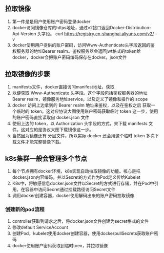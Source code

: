 ## 拉取镜像
1. 第一件是是用户使用账户密码登录docker
2. docker访问镜像仓库的https地址，通过v2接口返回Docker-Distribution-Api-Version 头字段。      curl https://registry.cn-shanghai.aliyuns.com/v2/ -v
3. docker使用用户提供的账户密码，访问Www-Authenticate头字段返回的鉴权服务器的地址Bearer realm。鉴权服务器会返回jwt格式的token给docker，docker会把账户密码编码保存在docker。json文件
  
## 拉取镜像的步骤
1. manifests文件，docker直接访问manifest地址，获取
2. 以便获取 Www-Authenticate 头字段。这个字段包括鉴权服务器的地址 Bearer realm，镜像服务地址service，以及定义了镜像和操作的 scope
3. docker 访问上边拿到的 Bearer realm 地址来鉴权，以及在鉴权之后 获取一个临时的 token。这对应协议大图使用账户密码获取临时 token 这一步，使用的账户密码直接读取自 docker.json 文件
4. 使用上边的 token，以 Authorization 头字段的方式，来下载 manifests 文件。这对应的是协议大图下载镜像这一步。
5. 当然因为镜像还有 分层文件，所以实际 docker 还会用这个临时 token 多次下载文件才能完整镜像下载。

## k8s集群一般会管理多个节点
1. 每个节点拥有docker环境，k8s实现自动拉取镜像的功能。核心是把docker.json内容编码，并以Secret的方式作为Pod定义传给Kubelet
2. K8s中，将敏感信息docker.json文件以Secret的方式进行存储，并在Pod中引用，在容器中访问Secret通过挂载路径访问Secret文件
3. 调用docker创建容器，docker使用解码出来的账户密码拉取镜像


### 创建新的pod流程
1. controller获取到请求之后，将docker.json文件创建为secret格式的文件
2. 修改default ServiceAccount
3. 创建Pod，kubelet使用docker创建容器，使用dockerpullSecrets获取账户密码
4. docker使用账户密码获取到临时toen，并拉取镜像
